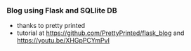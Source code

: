 ### Blog using Flask and SQLlite DB    
- thanks to pretty printed  
- tutorial at https://github.com/PrettyPrinted/flask_blog and https://youtu.be/XHGpPCYmPvI


